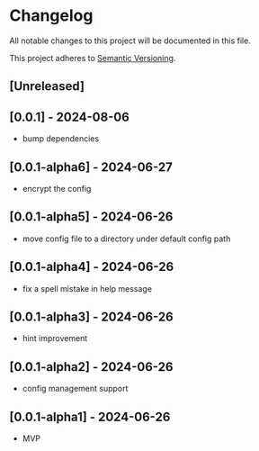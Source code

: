# Changelog

All notable changes to this project will be documented in this file.

This project adheres to [Semantic Versioning](https://semver.org).

<!--
Note: In this file, do not use the hard wrap in the middle of a sentence for compatibility with GitHub comment style markdown rendering.
-->

## [Unreleased]
## [0.0.1] - 2024-08-06

- bump dependencies


## [0.0.1-alpha6] - 2024-06-27

- encrypt the config

## [0.0.1-alpha5] - 2024-06-26

- move config file to a directory under default config path

## [0.0.1-alpha4] - 2024-06-26

- fix a spell mistake in help message

## [0.0.1-alpha3] - 2024-06-26

- hint improvement

## [0.0.1-alpha2] - 2024-06-26

- config management support

## [0.0.1-alpha1] - 2024-06-26

- MVP
